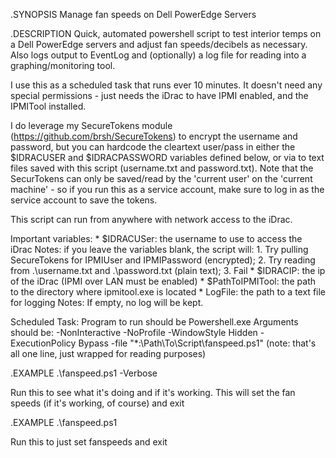 .SYNOPSIS
Manage fan speeds on Dell PowerEdge Servers

.DESCRIPTION
Quick, automated powershell script to test interior temps on a Dell PowerEdge servers
and adjust fan speeds/decibels as necessary. Also logs output to EventLog and
(optionally) a log file for reading into a graphing/monitoring tool.

I use this as a scheduled task that runs ever 10 minutes. It doesn't need any special
permissions - just needs the iDrac to have IPMI enabled, and the IPMITool installed.

I do leverage my SecureTokens module (https://github.com/brsh/SecureTokens) to encrypt
the username and password, but you can hardcode the cleartext user/pass in either the
$IDRACUSER and $IDRACPASSWORD variables defined below, or via to text files saved with
this script (username.txt and password.txt). Note that the SecurTokens can only be
saved/read by the 'current user' on the 'current machine' - so if you run this as a
service account, make sure to log in as the service account to save the tokens.

This script can run from anywhere with network access to the iDrac.

Important variables:
	* $IDRACUSer: the username to use to access the iDrac
		Notes: if you leave the variables blank, the script will:
			1. Try pulling SecureTokens for IPMIUser and IPMIPassword (encrypted);
			2. Try reading from .\username.txt and .\password.txt (plain text);
			3. Fail
	* $IDRACIP: the ip of the iDrac (IPMI over LAN must be enabled)
	* $PathToIPMITool: the path to the directory where ipmitool.exe is located
	* LogFile: the path to a text file for logging
		Notes: If empty, no log will be kept.

Scheduled Task:
	Program to run should be Powershell.exe
	Arguments should be:
		-NonInteractive -NoProfile -WindowStyle Hidden -ExecutionPolicy Bypass
			-file "*:\Path\To\Script\fanspeed.ps1"
	(note: that's all one line, just wrapped for reading purposes)

.EXAMPLE
.\fanspeed.ps1 -Verbose

Run this to see what it's doing and if it's working. This will set
the fan speeds (if it's working, of course) and exit

.EXAMPLE
.\fanspeed.ps1

Run this to just set fanspeeds and exit
